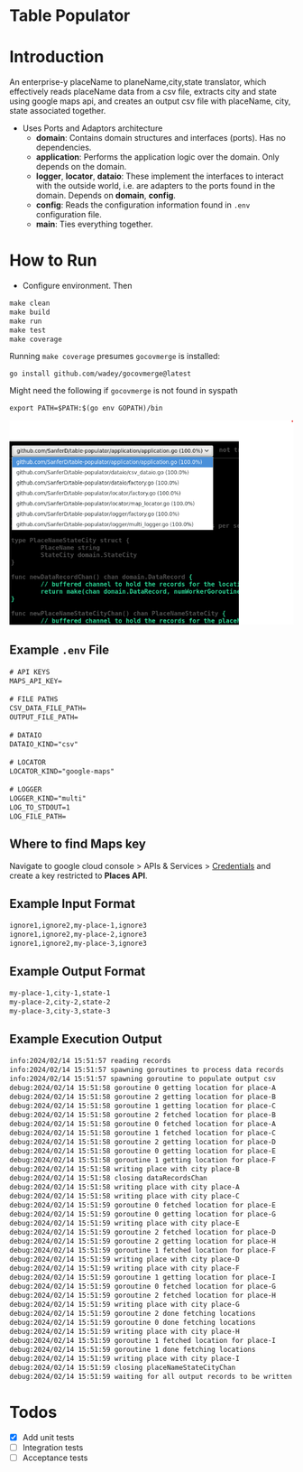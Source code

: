 # Table Populator

# Introduction

An enterprise-y placeName to planeName,city,state translator,
which effectively reads placeName data from a csv file, extracts city and state using google maps api,
and creates an output csv file with placeName, city, state associated together.

- Uses Ports and Adaptors architecture
  - **domain**: Contains domain structures and interfaces (ports). Has no dependencies.
  - **application**: Performs the application logic over the domain. Only depends on the domain.
  - **logger**, **locator**, **dataio**: These implement the interfaces to interact with the outside world,
    i.e. are adapters to the ports found in the domain. Depends on **domain**, **config**.
  - **config**: Reads the configuration information found in `.env` configuration file.
  - **main**: Ties everything together.

# How to Run

- Configure environment. Then

```
make clean
make build
make run
make test
make coverage
```

Running `make coverage` presumes `gocovmerge` is installed:

```
go install github.com/wadey/gocovmerge@latest
```

Might need the following if `gocovmerge` is not found in syspath

```
export PATH=$PATH:$(go env GOPATH)/bin
```

![Example coverage output](static-readme/coverage.png)

## Example `.env` File

```
# API KEYS
MAPS_API_KEY=

# FILE PATHS
CSV_DATA_FILE_PATH=
OUTPUT_FILE_PATH=

# DATAIO
DATAIO_KIND="csv"

# LOCATOR
LOCATOR_KIND="google-maps"

# LOGGER
LOGGER_KIND="multi"
LOG_TO_STDOUT=1
LOG_FILE_PATH=
```

## Where to find Maps key

Navigate to google cloud console > APIs & Services > [Credentials](https://console.cloud.google.com/apis/credentials) and create a key restricted to **Places API**.

## Example Input Format

```
ignore1,ignore2,my-place-1,ignore3
ignore1,ignore2,my-place-2,ignore3
ignore1,ignore2,my-place-3,ignore3
```

## Example Output Format

```
my-place-1,city-1,state-1
my-place-2,city-2,state-2
my-place-3,city-3,state-3
```

## Example Execution Output

```
info:2024/02/14 15:51:57 reading records
info:2024/02/14 15:51:57 spawning goroutines to process data records
info:2024/02/14 15:51:57 spawning goroutine to populate output csv
debug:2024/02/14 15:51:58 goroutine 0 getting location for place-A
debug:2024/02/14 15:51:58 goroutine 2 getting location for place-B
debug:2024/02/14 15:51:58 goroutine 1 getting location for place-C
debug:2024/02/14 15:51:58 goroutine 2 fetched location for place-B
debug:2024/02/14 15:51:58 goroutine 0 fetched location for place-A
debug:2024/02/14 15:51:58 goroutine 1 fetched location for place-C
debug:2024/02/14 15:51:58 goroutine 2 getting location for place-D
debug:2024/02/14 15:51:58 goroutine 0 getting location for place-E
debug:2024/02/14 15:51:58 goroutine 1 getting location for place-F
debug:2024/02/14 15:51:58 writing place with city place-B
debug:2024/02/14 15:51:58 closing dataRecordsChan
debug:2024/02/14 15:51:58 writing place with city place-A
debug:2024/02/14 15:51:58 writing place with city place-C
debug:2024/02/14 15:51:59 goroutine 0 fetched location for place-E
debug:2024/02/14 15:51:59 goroutine 0 getting location for place-G
debug:2024/02/14 15:51:59 writing place with city place-E
debug:2024/02/14 15:51:59 goroutine 2 fetched location for place-D
debug:2024/02/14 15:51:59 goroutine 2 getting location for place-H
debug:2024/02/14 15:51:59 goroutine 1 fetched location for place-F
debug:2024/02/14 15:51:59 writing place with city place-D
debug:2024/02/14 15:51:59 writing place with city place-F
debug:2024/02/14 15:51:59 goroutine 1 getting location for place-I
debug:2024/02/14 15:51:59 goroutine 0 fetched location for place-G
debug:2024/02/14 15:51:59 goroutine 2 fetched location for place-H
debug:2024/02/14 15:51:59 writing place with city place-G
debug:2024/02/14 15:51:59 goroutine 2 done fetching locations
debug:2024/02/14 15:51:59 goroutine 0 done fetching locations
debug:2024/02/14 15:51:59 writing place with city place-H
debug:2024/02/14 15:51:59 goroutine 1 fetched location for place-I
debug:2024/02/14 15:51:59 goroutine 1 done fetching locations
debug:2024/02/14 15:51:59 writing place with city place-I
debug:2024/02/14 15:51:59 closing placeNameStateCityChan
debug:2024/02/14 15:51:59 waiting for all output records to be written
```

# Todos

- [x] Add unit tests
- [ ] Integration tests
- [ ] Acceptance tests
